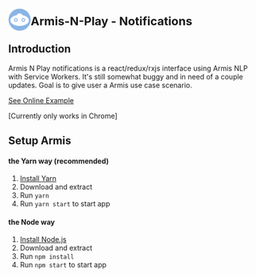 
<div>
    <span>
         <img align="left" width="45" height="45" src="https://raw.githubusercontent.com/randall5559/armis/master/assets/logo.png" />
        <h1><sub>Armis-N-Play - Notifications</sub></h1>
    </span>
</div>


## Introduction

Armis N Play notifications is a react/redux/rxjs interface using Armis NLP with Service Workers. It's still somewhat buggy and in need of a couple updates. Goal is to give user a Armis use case scenario.

[See Online Example](https://notifications-4ea07.firebaseapp.com/)

[Currently only works in Chrome]

## Setup Armis

#### the Yarn way (recommended)

1. [Install Yarn](https://yarnpkg.com/lang/en/docs/install/)
2. Download and extract
3. Run ```yarn```
4. Run ```yarn start``` to start app

#### the Node way

1. [Install Node.js](https://nodejs.org/en/download/)
2. Download and extract
3. Run ```npm install```
4. Run `npm start` to start app
